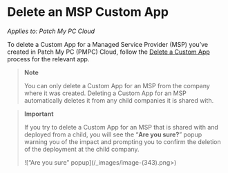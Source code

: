 # Delete an MSP Custom App

_Applies to: Patch My PC Cloud_

To delete a Custom App for a Managed Service Provider (MSP) you’ve created in Patch My PC (PMPC) Cloud, follow the [Delete a Custom App](../../custom-apps/delete-a-custom-app.md) process for the relevant app.

<blockquote class="wp-block-quote">
<p><strong>Note</strong></p>
<p>You can only delete a Custom App for an MSP from the company where it was created. Deleting a Custom App for an MSP automatically deletes it from any child companies it is shared with.</p>
</blockquote>

<blockquote class="wp-block-quote">
<p><strong>Important</strong></p>
<p>If you try to delete a Custom App for an MSP that is shared with and deployed from a child, you will see the “<strong>Are you sure?</strong>” popup warning you of the impact and prompting you to confirm the deletion of the deployment at the child company.</p>
<p>![“Are you sure” popup](/_images/image-(343).png>)</p>
</blockquote>